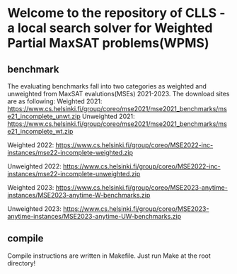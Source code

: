 # Welcome to the repository of CLLS - a local search solver for Weighted Partial MaxSAT problems(WPMS)

## benchmark
The evaluating benchmarks fall into two categories as weighted and unweighted from MaxSAT evalutions(MSEs) 2021-2023.
The download sites are as following:
Weighted 2021: https://www.cs.helsinki.fi/group/coreo/mse2021/mse2021_benchmarks/mse21_incomplete_unwt.zip
Unweighted 2021: https://www.cs.helsinki.fi/group/coreo/mse2021/mse2021_benchmarks/mse21_incomplete_wt.zip

Weighted 2022: https://www.cs.helsinki.fi/group/coreo/MSE2022-inc-instances/mse22-incomplete-weighted.zip

Unweighted 2022: https://www.cs.helsinki.fi/group/coreo/MSE2022-inc-instances/mse22-incomplete-unweighted.zip

Weighted 2023: https://www.cs.helsinki.fi/group/coreo/MSE2023-anytime-instances/MSE2023-anytime-W-benchmarks.zip

Unweighted 2023: https://www.cs.helsinki.fi/group/coreo/MSE2023-anytime-instances/MSE2023-anytime-UW-benchmarks.zip

## compile
Compile instructions are written in Makefile. Just run Make at the root directory!


